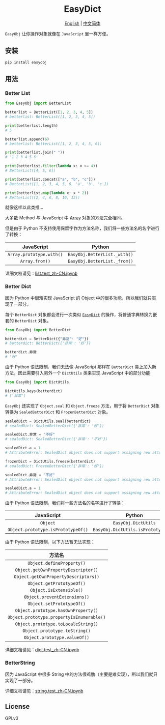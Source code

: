 <div align="center"><h1>EasyDict</h1></div>

<div align="center">

[English](https://github.com/Howardzhangdqs/EasyObj/blob/master/README.md) | [中文简体](https://github.com/Howardzhangdqs/EasyObj/blob/master/README_zh-CN.md)

</div>

`EasyObj` 让你操作对象就像在 `JavaScript` 里一样方便。

## 安装

```bash
pip install easyobj
```

## 用法

### Better List

```python
from EasyObj import BetterList

betterlist = BetterList([1, 2, 3, 4, 5])
# betterlist: BetterList([1, 2, 3, 4, 5])

print(betterlist.length)
# 5

betterlist.append(6)
# betterlist: BetterList([1, 2, 3, 4, 5, 6])

print(betterlist.join(" "))
# '1 2 3 4 5 6'

print(betterlist.filter(lambda x: x >= 4))
# BetterList([4, 5, 6])

print(betterlist.concat(["a", "b", "c"]))
# BetterList([1, 2, 3, 4, 5, 6, 'a', 'b', 'c'])

print(betterlist.map(lambda x: x * 2))
# BetterList([2, 4, 6, 8, 10, 12])
```

就像这样以此类推...

大多数 Method 与 JavaScript 中 [Array](https://developer.mozilla.org/zh-CN/docs/Web/JavaScript/Reference/Global_Objects/Array) 对象的方法完全相同。

但是由于 Python 不支持使用保留字作为方法名称，我们将一些方法名的名字进行了转换：

| JavaScript | Python |
| :---: | :---: |
| `Array.prototype.with()` | `EasyObj.BetterList._with()` |
| `Array.from()` | `EasyObj.BetterList._from()` |


详细文档请见：[list.test_zh-CN.ipynb](https://github.com/Howardzhangdqs/EasyObj/blob/master/unittest/list.test_zh-CN.ipynb)


### Better Dict

因为 Python 中很难实现 JavaScript 的 Object 中的很多功能，所以我们就只实现了一部分。

每个 `BetterDict` 对象都会进行一次类似 [`EasyDict`](https://github.com/tisfeng/Easydict) 的操作，将普通字典转换为嵌套的 `BetterDict` 对象。

```python
from EasyObj import BetterDict

betterdict = BetterDict({"非常": "好"})
# betterdict: BetterDict({'非常': '好'})

betterdict.非常
# '好'
```

由于 Python 语法限制，我们无法像 JavaScript 那样在 `BetterDict` 类上加入新方法，因此需要引入另外一个 `DictUtils` 类来实现 JavaScript 中的部分功能

```python
from EasyObj import DictUtils

DictUtils.keys(betterdict)
# ['非常']
```

`EasyObj` 还实现了 `Object.seal` 和 `Object.freeze` 方法，用于将 `BetterDict` 对象转换为 `SealedBetterDict` 和 `FrozenBetterDict` 对象。

```python
sealedDict = DictUtils.seal(betterdict)
# sealedDict: SealedBetterDict({'非常': '好'})

sealedDict.非常 = "不好"
# sealedDict: SealedBetterDict({'非常': '不好'})

sealedDict.a = 1
# AttributeError: SealedDict object does not support assigning new attributes

frozenDict = DictUtils.freeze(betterdict)
# sealedDict: FrozenBetterDict({'非常': '好'})

sealedDict.非常 = "不好"
# AttributeError: SealedDict object does not support assigning new attributes

sealedDict.a = 1
# AttributeError: SealedDict object does not support assigning new attributes
```


由于 Python 语法限制，我们将一些方法名的名字进行了转换：

| JavaScript | Python |
| :---: | :---: |
| `Object` | `EasyObj.DictUtils` |
| `Object.prototype.isPrototypeOf()` | `EasyObj.DictUtils.isPrototypeOf()` |


由于 Python 语法限制，以下方法暂无法实现：

| 方法名 |
| :--: |
| `Object.defineProperty()` | 
| `Object.getOwnPropertyDescriptor()` |
| `Object.getOwnPropertyDescriptors()` |
| `Object.getPrototypeOf()` |
| `Object.isExtensible()` |
| `Object.preventExtensions()` |
| `Object.setPrototypeOf()` |
| `Object.prototype.hasOwnProperty()` |
| `Object.prototype.propertyIsEnumerable()` |
| `Object.prototype.toLocaleString()` |
| `Object.prototype.toString()` |
| `Object.prototype.valueOf()` |


详细文档请见：[dict.test_zh-CN.ipynb](https://github.com/Howardzhangdqs/EasyObj/blob/master/unittest/dict.test_zh-CN.ipynb)


### BetterString

因为 JavaScript 中很多 String 中的方法很鸡肋（主要是难实现），所以我们就只实现了一部分。

详细文档请见：[string.test_zh-CN.ipynb](https://github.com/Howardzhangdqs/EasyObj/blob/master/unittest/string.test_zh-CN.ipynb)

## License

GPLv3